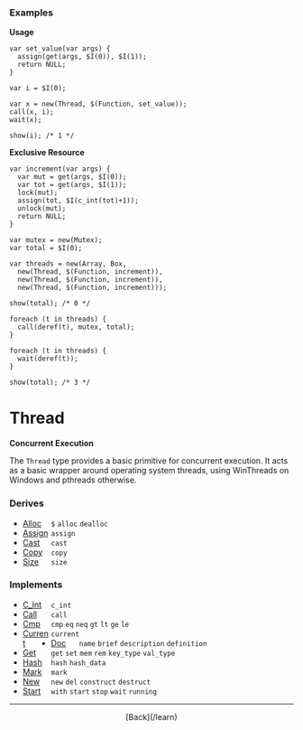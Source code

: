   <div class="row">
  <div class="col-xs-6 col-md-6">

### Examples

__Usage__

    var set_value(var args) {
      assign(get(args, $I(0)), $I(1));
      return NULL;
    }
    
    var i = $I(0);
    
    var x = new(Thread, $(Function, set_value));
    call(x, i);
    wait(x);
    
    show(i); /* 1 */
    

__Exclusive Resource__

    var increment(var args) {
      var mut = get(args, $I(0));
      var tot = get(args, $I(1));
      lock(mut);
      assign(tot, $I(c_int(tot)+1));
      unlock(mut);
      return NULL;
    }
    
    var mutex = new(Mutex);
    var total = $I(0);
    
    var threads = new(Array, Box,
      new(Thread, $(Function, increment)),
      new(Thread, $(Function, increment)),
      new(Thread, $(Function, increment)));
    
    show(total); /* 0 */
    
    foreach (t in threads) {
      call(deref(t), mutex, total);
    }
    
    foreach (t in threads) {
      wait(deref(t));
    }
    
    show(total); /* 3 */
    



  </div>
  <div class="col-xs-6 col-md-6">

# Thread
__Concurrent Execution__

The `Thread` type provides a basic primitive for concurrent execution. It acts as a basic wrapper around operating system threads, using WinThreads on Windows and pthreads otherwise.

### Derives

* <span style="width:50px; float:left;">[Alloc](/learn/alloc)</span>`$` `alloc` `dealloc` 
* <span style="width:50px; float:left;">[Assign](/learn/assign)</span>`assign` 
* <span style="width:50px; float:left;">[Cast](/learn/cast)</span>`cast` 
* <span style="width:50px; float:left;">[Copy](/learn/copy)</span>`copy` 
* <span style="width:50px; float:left;">[Size](/learn/size)</span>`size` 
### Implements

* <span style="width:50px; float:left;">[C_Int](/learn/c_int)</span>`c_int` 
* <span style="width:50px; float:left;">[Call](/learn/call)</span>`call` 
* <span style="width:50px; float:left;">[Cmp](/learn/cmp)</span>`cmp` `eq` `neq` `gt` `lt` `ge` `le` 
* <span style="width:50px; float:left;">[Current](/learn/current)</span>`current` 
* <span style="width:50px; float:left;">[Doc](/learn/doc)</span>`name` `brief` `description` `definition` 
* <span style="width:50px; float:left;">[Get](/learn/get)</span>`get` `set` `mem` `rem` `key_type` `val_type` 
* <span style="width:50px; float:left;">[Hash](/learn/hash)</span>`hash` `hash_data` 
* <span style="width:50px; float:left;">[Mark](/learn/mark)</span>`mark` 
* <span style="width:50px; float:left;">[New](/learn/new)</span>`new` `del` `construct` `destruct` 
* <span style="width:50px; float:left;">[Start](/learn/start)</span>`with` `start` `stop` `wait` `running` 

* * *

  <p style="text-align:center;">
[Back](/learn)
  </p>

  </div>
  </div>
